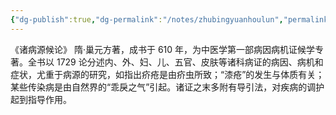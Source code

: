 ```yaml
---
{"dg-publish":true,"dg-permalink":"/notes/zhubingyuanhoulun","permalink":"/notes/zhubingyuanhoulun/","created":"2024-11-30T20:44:53.841+08:00","updated":"2025-03-02T16:45:57.948+08:00"}
---
```


《诸病源候论》 隋·巢元方著，成书于 610 年，为中医学第一部病因病机证候学专著。全书以 1729 论分述内、外、妇、儿、五官、皮肤等诸科病证的病因、病机和症状，尤重于病源的研究，如指出疥疮是由疥虫所致；“漆疮”的发生与体质有关；某些传染病是由自然界的“乖戾之气”引起。诸证之末多附有导引法，对疾病的调护起到指导作用。